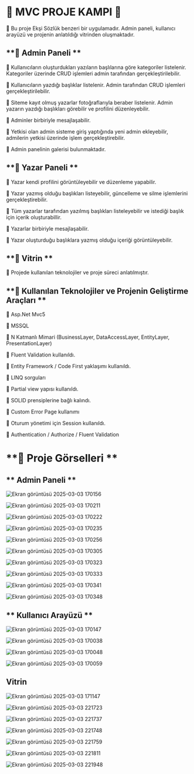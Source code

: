 # **💠 MVC PROJE KAMPI 💠**

💠 Bu proje Ekşi Sözlük benzeri bir uygulamadır. Admin paneli, kullanıcı arayüzü ve projenin anlatıldığı vitrinden oluşmaktadır. 

## **💠 Admin Paneli **

💠 Kullanıcıların oluşturdukları yazıların başlılarına göre kategoriler listelenir. Kategoriler üzerinde CRUD işlemleri admin tarafından gerçekleştirilebilir.

💠 Kullanıcıların yazdığı başlıklar listelenir. Admin tarafından CRUD işlemleri gerçekleştirilebilir.

💠 Siteme kayıt olmuş yazarlar fotoğraflarıyla beraber listelenir. Admin yazarın yazdığı başlıkları görebilir ve profilini düzenleyebilir.

💠 Adminler birbiriyle mesajlaşabilir.

💠 Yetkisi olan admin sisteme giriş yaptığında yeni admin ekleyebilir, admilerin yetkisi üzerinde işlem gerçekleştirebilir.

💠 Admin panelinin galerisi bulunmaktadır. 

## **💠 Yazar Paneli **

💠 Yazar kendi profilini görüntüleyebilir ve düzenleme yapabilir.

💠 Yazar yazmış olduğu başlıkları listeyebilir, güncelleme ve silme işlemlerini gerçekleştirebilir.

💠 Tüm yazarlar tarafından yazılmış başlıkları listeleyebilir ve istediği başlık için içerik oluşturabillir.

💠 Yazarlar birbiriyle mesajlaşabilir.

💠 Yazar oluşturduğu başlıklara yazmış olduğu içeriği görüntüleyebilir. 

## **💠 Vitrin ** 

💠 Projede kullanılan teknolojiler ve proje süreci anlatılmıştır. 

## **💠 Kullanılan Teknolojiler ve Projenin Geliştirme Araçları **

💠 Asp.Net Mvc5 

💠 MSSQL 

💠 N Katmanlı Mimari (BusinessLayer, DataAccessLayer, EntityLayer, PresentationLayer)

💠 Fluent Validation kullanıldı. 

💠 Entity Framework / Code First yaklaşımı kullanıldı. 

💠 LINQ sorguları

💠 Partial view yapısı kullanıldı.

💠 SOLID prensiplerine bağlı kalındı.

💠 Custom Error Page kullanımı 

💠 Oturum yönetimi için Session kullanıldı. 

💠 Authentication / Authorize / Fluent Validation

# **💠 Proje Görselleri **

## ** Admin Paneli **

![Ekran görüntüsü 2025-03-03 170156](https://github.com/user-attachments/assets/c19ef578-21f0-4f92-b1b3-9b93e16f9cc0)

![Ekran görüntüsü 2025-03-03 170211](https://github.com/user-attachments/assets/dc0e0ce1-d00c-4ac5-8ad5-2c4742bec132)

![Ekran görüntüsü 2025-03-03 170222](https://github.com/user-attachments/assets/e390e277-be50-4e4d-869a-73422d3d09a0)

![Ekran görüntüsü 2025-03-03 170235](https://github.com/user-attachments/assets/8965bf28-304a-4a31-9b8a-43e41a98b1ec)

![Ekran görüntüsü 2025-03-03 170256](https://github.com/user-attachments/assets/aec2a5ad-7f47-4c87-aa37-5863f7b3a72e)

![Ekran görüntüsü 2025-03-03 170305](https://github.com/user-attachments/assets/6c257f83-2ba8-48d3-9d6e-b57f17497a82)

![Ekran görüntüsü 2025-03-03 170323](https://github.com/user-attachments/assets/8e73d967-b81e-4862-9756-092bccf916ab)

![Ekran görüntüsü 2025-03-03 170333](https://github.com/user-attachments/assets/a6a8b9cc-f75d-47fc-ac09-abe2baec6206)

![Ekran görüntüsü 2025-03-03 170341](https://github.com/user-attachments/assets/5a0b2aa2-ef35-44fb-9e35-b44afbb0fd3d)

![Ekran görüntüsü 2025-03-03 170348](https://github.com/user-attachments/assets/3f54c1bf-9d3a-4a45-afac-b5efb2dd207d)

## ** Kullanıcı Arayüzü **

![Ekran görüntüsü 2025-03-03 170147](https://github.com/user-attachments/assets/d1926755-d85c-4393-8b63-49497077c662)

![Ekran görüntüsü 2025-03-03 170038](https://github.com/user-attachments/assets/0f1004b8-40a6-43c5-a303-b226064ea685)

![Ekran görüntüsü 2025-03-03 170048](https://github.com/user-attachments/assets/68253a09-8155-491b-932a-100b40ce3343)

![Ekran görüntüsü 2025-03-03 170059](https://github.com/user-attachments/assets/9b18baec-6150-46b6-b3f4-b1f4e1d0e935)

## **Vitrin**

![Ekran görüntüsü 2025-03-03 171147](https://github.com/user-attachments/assets/f3a3f9bb-8b66-4ec0-9515-f4d211b8b9ec)

![Ekran görüntüsü 2025-03-03 221723](https://github.com/user-attachments/assets/5730c82d-9bc7-48ef-bc44-67dd7dbe4b59)

![Ekran görüntüsü 2025-03-03 221737](https://github.com/user-attachments/assets/7376eab1-f8c5-4b55-a108-37a27879038b)

![Ekran görüntüsü 2025-03-03 221748](https://github.com/user-attachments/assets/9de7376b-7ea9-4f3f-ba8f-eb7e7081e122)

![Ekran görüntüsü 2025-03-03 221759](https://github.com/user-attachments/assets/e7c034d7-eb41-4914-b81a-018322e883fa)

![Ekran görüntüsü 2025-03-03 221811](https://github.com/user-attachments/assets/b8d6be63-006e-41f2-aae3-a6f3945801a9)

![Ekran görüntüsü 2025-03-03 221948](https://github.com/user-attachments/assets/c1bfcc00-84a1-4b59-9600-9909156f8466)
